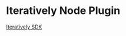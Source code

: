 # Iteratively Node Plugin

[Iteratively SDK](https://github.com/iterativelyhq/itly-sdk/blob/master/README.md)
